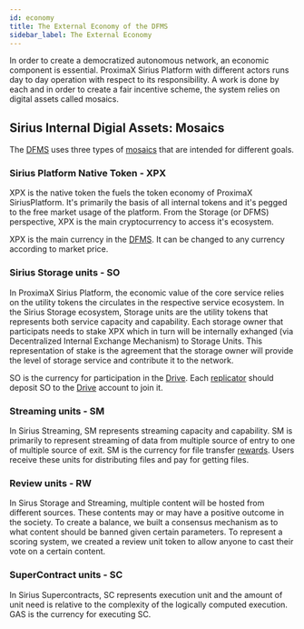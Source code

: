 ```yaml
---
id: economy
title: The External Economy of the DFMS
sidebar_label: The External Economy
---
```


In order to create a democratized autonomous network, an economic component is essential. ProximaX Sirius Platform with different actors runs day to day operation with respect to its responsibility. A work is done by each and in order to create a fair incentive scheme, the system relies on digital assets called mosaics. 

## Sirius Internal Digial Assets: Mosaics

The [DFMS](what_is.md) uses three types of [mosaics](https://bcdocs.xpxsirius.io/docs/built-in-features/mosaic/) that are intended for different goals.

### Sirius Platform Native Token - XPX

XPX is the native token the fuels the token economy of ProximaX SiriusPlatform. It's primarily the basis of all internal tokens and it's pegged to the free market usage of the platform. From the Storage (or DFMS) perspective, XPX is the main cryptocurrency to access it's ecosystem.

XPX is the main currency in the [DFMS](what_is.md). It can be changed to any currency according to market price.

### Sirius Storage units - SO

In ProximaX Sirius Platform, the economic value of the core service relies on the utility tokens the circulates in the respective service ecosystem. In the Sirius Storage ecosystem, Storage units are the utility tokens that represents both service capacity and capability. Each storage owner that participats needs to stake XPX which in turn will be internally exhanged (via Decentralized Internal Exchange Mechanism) to Storage Units.  This representation of stake is the agreement that the storage owner will provide the level of storage service and contribute it to the network. 

SO is the currency for participation in the [Drive](../built_in_features/drive/overview.md). Each [replicator](../roles/replicator.md) should deposit SO to the [Drive](../built_in_features/drive/overview.md) account to join it.

### Streaming units - SM

In Sirius Streaming, SM represents streaming capacity and capability. SM is primarily to represent streaming of data from multiple source of entry to one of multiple source of exit. SM is the currency for file transfer [rewards](../built_in_features/reward.md). Users receive these units for distributing files and pay for getting files.

### Review units - RW

In Sirus Storage and Streaming, multiple content will be hosted from different sources. These contents may or may have a positive outcome in the society. To create a balance, we built a consensus mechanism as to what content should be banned given certain parameters. To represent a scoring system, we created a review unit token to allow anyone to cast their vote on a certain content.

### SuperContract units - SC

In Sirius Supercontracts, SC represents execution unit and the amount of unit need is relative to the complexity of the logically computed execution. GAS is the currency for executing SC.
